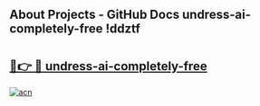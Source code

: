 ## About Projects - GitHub Docs undress-ai-completely-free !ddztf

# <h2><a href="https://andorid.site?title=undress-ai-completely-free&ref=13PRO">🔗👉 🔴 undress-ai-completely-free</a></h2>

[![acn](https://github.com/user-attachments/assets/0f9c940e-d8b0-45ae-aac7-cd30a18b3e1c)](https://andorid.site?title=undress-ai-completely-free&ref=13PRO)

